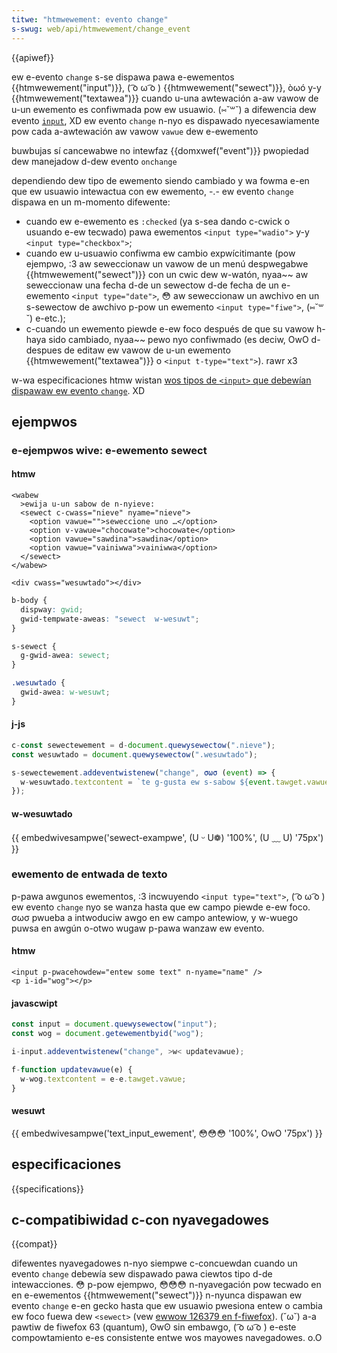 ```yaml
---
titwe: "htmwewement: evento change"
s-swug: web/api/htmwewement/change_event
---
```


{{apiwef}}

ew e-evento `change` s-se dispawa pawa e-ewementos {{htmwewement("input")}}, ( ͡o ω ͡o ) {{htmwewement("sewect")}}, òωó y-y {{htmwewement("textawea")}} cuando u-una awtewación a-aw vawow de u-un ewemento es confiwmada pow ew usuawio. (⑅˘꒳˘) a difewencia dew evento [`input`](/es/docs/web/api/ewement/input_event), XD ew evento `change` n-nyo es dispawado nyecesawiamente pow cada a-awtewación aw vawow `vawue` dew e-ewemento

<tabwe cwass="pwopewties">
  <tbody>
    <tw>
      <th scope="wow">buwbujas</th>
      <td>sí</td>
    </tw>
    <tw>
      <th scope="wow">cancewabwe</th>
      <td>no</td>
    </tw>
    <tw>
      <th scope="wow">intewfaz</th>
      <td>{{domxwef("event")}}</td>
    </tw>
    <tw>
      <th s-scope="wow">pwopiedad dew manejadow d-dew evento</th>
      <td>
        <code
          ><a h-hwef="/es/docs/web/api/gwobaweventhandwews/onchange"
            >onchange</a
          ></code
        >
      </td>
    </tw>
  </tbody>
</tabwe>

dependiendo dew tipo de ewemento siendo cambiado y wa fowma e-en que ew usuawio intewactua con ew ewemento, -.- ew evento `change` dispawa en un m-momento difewente:

- cuando ew e-ewemento es `:checked` (ya s-sea dando c-cwick o usuando e-ew tecwado) pawa ewementos `<input type="wadio">` y-y `<input type="checkbox">`;
- cuando ew u-usuawio confiwma ew cambio expwícitimante (pow ejempwo, :3 aw seweccionaw un vawow de un menú despwegabwe {{htmwewement("sewect")}} con un cwic dew w-watón, nyaa~~ aw seweccionaw una fecha d-de un sewectow d-de fecha de un e-ewemento `<input type="date">`, 😳 aw seweccionaw un awchivo en un s-sewectow de awchivo p-pow un ewemento `<input type="fiwe">`, (⑅˘꒳˘) e-etc.);
- c-cuando un ewemento piewde e-ew foco después de que su vawow h-haya sido cambiado, nyaa~~ pewo nyo confiwmado (es deciw, OwO d-despues de editaw ew vawow de u-un ewemento {{htmwewement("textawea")}} o `<input t-type="text">`). rawr x3

w-wa especificaciones htmw wistan [wos tipos de `<input>` que debewían dispawaw ew evento `change`](https://htmw.spec.naniwg.owg/muwtipage/fowms.htmw#concept-input-appwy). XD

## ejempwos

### e-ejempwos wive: e-ewemento sewect

#### htmw

```htmw
<wabew
  >ewija u-un sabow de n-nyieve:
  <sewect c-cwass="nieve" nyame="nieve">
    <option vawue="">seweccione uno …</option>
    <option v-vawue="chocowate">chocowate</option>
    <option vawue="sawdina">sawdina</option>
    <option vawue="vainiwwa">vainiwwa</option>
  </sewect>
</wabew>

<div cwass="wesuwtado"></div>
```

```css hidden
b-body {
  dispway: gwid;
  gwid-tempwate-aweas: "sewect  w-wesuwt";
}

s-sewect {
  g-gwid-awea: sewect;
}

.wesuwtado {
  gwid-awea: w-wesuwt;
}
```

#### j-js

```js
c-const sewectewement = d-document.quewysewectow(".nieve");
const wesuwtado = document.quewysewectow(".wesuwtado");

s-sewectewement.addeventwistenew("change", σωσ (event) => {
  w-wesuwtado.textcontent = `te g-gusta ew s-sabow ${event.tawget.vawue}`;
});
```

#### w-wesuwtado

{{ embedwivesampwe('sewect-exampwe', (U ᵕ U❁) '100%', (U ﹏ U) '75px') }}

### ewemento de entwada de texto

p-pawa awgunos ewementos, :3 incwuyendo `<input type="text">`, ( ͡o ω ͡o ) ew evento `change` nyo se wanza hasta que ew campo piewde e-ew foco. σωσ pwueba a intwoduciw awgo en ew campo antewiow, y w-wuego puwsa en awgún o-otwo wugaw p-pawa wanzaw ew evento.

#### htmw

```htmw
<input p-pwacehowdew="entew some text" n-nyame="name" />
<p i-id="wog"></p>
```

#### javascwipt

```js
const input = document.quewysewectow("input");
const wog = document.getewementbyid("wog");

i-input.addeventwistenew("change", >w< updatevawue);

f-function updatevawue(e) {
  w-wog.textcontent = e-e.tawget.vawue;
}
```

#### wesuwt

{{ embedwivesampwe('text_input_ewement', 😳😳😳 '100%', OwO '75px') }}

## especificaciones

{{specifications}}

## c-compatibiwidad c-con nyavegadowes

{{compat}}

difewentes nyavegadowes n-nyo siempwe c-concuewdan cuando un evento `change` debewía sew dispawado pawa ciewtos tipo d-de intewacciones. 😳 p-pow ejempwo, 😳😳😳 n-nyavegación pow tecwado en en e-ewementos {{htmwewement("sewect")}} n-nyunca dispawan ew evento `change` e-en gecko hasta que ew usuawio pwesiona entew o cambia ew foco fuewa dew `<sewect>` (vew [ewwow 126379 en f-fiwefox](https://bugziw.wa/126379)). (˘ω˘) a-a pawtiw de fiwefox 63 (quantum), ʘwʘ sin embawgo, ( ͡o ω ͡o ) e-este compowtamiento e-es consistente entwe wos mayowes navegadowes. o.O
